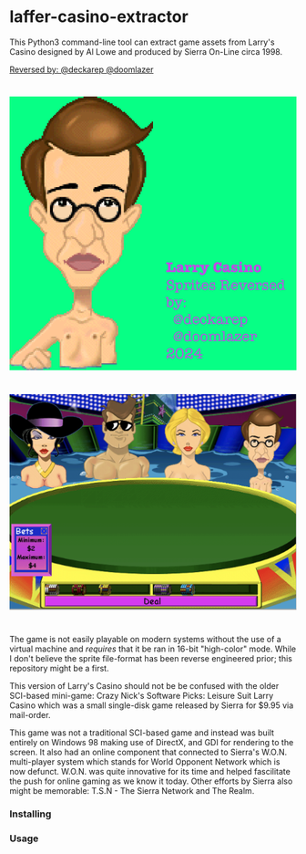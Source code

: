 # laffer-casino-extractor

This Python3 command-line tool can extract game assets from Larry's Casino designed by Al Lowe and produced by Sierra On-Line circa 1998.

[Reversed by: @deckarep @doomlazer](https://gist.github.com/deckarep/d6e0f0884a22c8a4a4b9392155f9dad0)

#
![Banner](LarryCasinoSpritesReversedBanner.png?raw=true "Larry Casino Sprite Extractor")
#

![Gameplay](gameplay.png?raw=true "Gameplay Screenshot")
#

The game is not easily playable on modern systems without the use of a virtual machine and *requires* that it be ran in 16-bit "high-color" mode. While I don't believe the sprite file-format has been reverse engineered prior; this repository might be a first.

This version of Larry's Casino should not be be confused with the older SCI-based mini-game: Crazy Nick's Software Picks: Leisure Suit Larry Casino which was a small single-disk game released by Sierra for $9.95 via mail-order.

This game was not a traditional SCI-based game and instead was built entirely on Windows 98 making use of DirectX, and GDI for rendering to the screen. It also had an online component that connected to Sierra's W.O.N. multi-player system which stands for World Opponent Network which is now defunct. W.O.N. was quite innovative for its time and helped fascilitate the push for online gaming as we know it today. Other efforts by Sierra also might be memorable: T.S.N - The Sierra Network and The Realm.

### Installing

### Usage